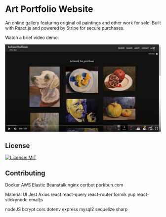 # Art Portfolio Website
An online gallery featuring original oil paintings and other work for sale. Built with React.js and powered by Stripe for secure purchases.

Watch a brief video demo:

[![Watch the video](./client/src/assets/images/thumbnail.png)](https://drive.google.com/file/d/1kYkIfwzzWknv6RLEsQKCg5BbcpUUrys7/view)

## License

[![License: MIT](https://img.shields.io/badge/License-MIT-yellow.svg)](https://opensource.org/licenses/MIT)

## Contributing


Docker
AWS Elastic Beanstalk
nginx
certbot
porkbun.com

Material UI
Jest
Axios
react
react-query
react-router
formik
yup
react-stickynode
emailjs

nodeJS
bcrypt
cors
dotenv
express
mysql2
sequelize
sharp